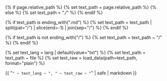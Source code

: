 {% if page.relative_path %}
  {% set text_path = page.relative_path %}
{% else %}
  {% set text_path = "./" %}
{% endif %}

{% if text_path is ending_with(".md") %}
  {% set text_path = text_path | split(pat="/") | slice(end=-1) | join(sep="/") %}
{% endif %}

{% if text_path is not ending_with("/") %}
  {% set text_path = text_path ~ "/" %}
{% endif %}

{% set text_lang = lang | default(value="txt") %}
{% set text_path = text_path ~ file %}
{% set text_raw = load_data(path=text_path, format="plain") %}

{{ "```" ~ text_lang ~ ",
" ~ text_raw ~ "```" | safe | markdown }}
